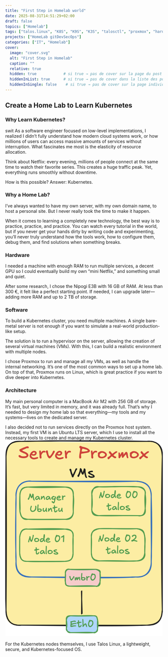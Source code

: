 ```yaml
---
title: "First Step in Homelab world"
date: 2025-08-31T14:51:29+02:00
draft: false
topics: ["Homelab"]
tags: ["talos.linux", "K8S", "K9S", "K3S", "talosctl", "proxmox", "hardware", "homelab", "network"]
projects: ["HomeLab gitDevSecOps"]
categories: ["IT", "Homelab"]
cover:
  image: "cover.svg"
  alt: "First Step in Homelab"
  caption: ""
  relative: true
  hidden: true            # si true → pas de cover sur la page du post
  hiddenInList: true      # si true → pas de cover dans la liste des posts
  hiddenInSingle: false    # si true → pas de cover sur la page individuelle
---
```


## Create a Home Lab to Learn Kubernetes

### Why Learn Kubernetes?
swit
As a software engineer focused on low-level implementations, I realized I didn’t fully understand how modern cloud systems work, or how millions of users can access massive amounts of services without interruption. What fascinates me most is the elasticity of resource allocation.

Think about Netflix: every evening, millions of people connect at the same time to watch their favorite series. This creates a huge traffic peak. Yet, everything runs smoothly without downtime.

How is this possible?
Answer: Kubernetes.

### Why a Home Lab?

I’ve always wanted to have my own server, with my own domain name, to host a personal site. But I never really took the time to make it happen.

When it comes to learning a completely new technology, the best way is to practice, practice, and practice.
You can watch every tutorial in the world, but if you never get your hands dirty by writing code and experimenting, you’ll never truly understand how the tools work, how to configure them, debug them, and find solutions when something breaks.

### Hardware

I needed a machine with enough RAM to run multiple services, a decent GPU so I could eventually build my own “mini Netflix,” and something small and quiet.

After some research, I chose the Nipogi E3B with 16 GB of RAM. At less than 300 €, it felt like a perfect starting point. If needed, I can upgrade later—adding more RAM and up to 2 TB of storage.

### Software

To build a Kubernetes cluster, you need multiple machines. A single bare-metal server is not enough if you want to simulate a real-world production-like setup.

The solution is to run a hypervisor on the server, allowing the creation of several virtual machines (VMs). With this, I can build a realistic environment with multiple nodes.

I chose Proxmox to run and manage all my VMs, as well as handle the internal networking. It’s one of the most common ways to set up a home lab. On top of that, Proxmox runs on Linux, which is great practice if you want to dive deeper into Kubernetes.

### Architecture

My main personal computer is a MacBook Air M2 with 256 GB of storage. It’s fast, but very limited in memory, and it was already full. That’s why I needed to design my home lab so that everything—my tools and my systems—lives on the dedicated server.

I also decided not to run services directly on the Proxmox host system. Instead, my first VM is an Ubuntu LTS server, which I use to install all the necessary tools to create and manage my Kubernetes cluster. 
![Homelab Diagram](diagram.png)

For the Kubernetes nodes themselves, I use Talos Linux, a lightweight, secure, and Kubernetes-focused OS.
